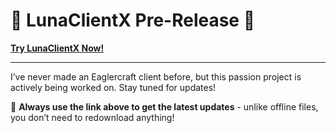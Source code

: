# 🌙 **LunaClientX Pre-Release** 🚀

[**Try LunaClientX Now!**](https://lunaclientx.netlify.app/eaglercraftx_1.8_offline_en_us)

----------------

I’ve never made an Eaglercraft client before, but this passion project is actively being worked on. Stay tuned for updates!

📌 **Always use the link above to get the latest updates** - unlike offline files, you don’t need to redownload anything!

